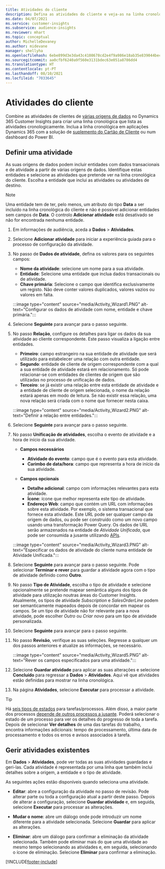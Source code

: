 ```yaml
---
title: Atividades do cliente
description: Defina as atividades do cliente e veja-as na linha cronológica do cliente.
ms.date: 04/07/2021
ms.service: customer-insights
ms.subservice: audience-insights
ms.reviewer: mhart
ms.topic: conceptual
author: MichelleDevaney
ms.author: midevane
manager: shellyha
ms.openlocfilehash: 6ebe899d3e3da43c4108678cd2e4f9a986e18ab35e839044becab4619adb0f14
ms.sourcegitcommit: aa0cfbf6240a9f560e3131bdec63e051a8786dd4
ms.translationtype: HT
ms.contentlocale: pt-PT
ms.lasthandoff: 08/10/2021
ms.locfileid: "7033645"
---
```

# <a name="customer-activities"></a>Atividades do cliente

Combine as atividades de clientes de [várias origens de dados](data-sources.md) no Dynamics 365 Customer Insights para criar uma linha cronológica que lista as atividades cronologicamente. Inclua a linha cronológica em aplicações Dynamics 365 com a solução de [suplemento do Cartão de Cliente](customer-card-add-in.md) ou num dashboard do Power BI.

## <a name="define-an-activity"></a>Definir uma atividade

As suas origens de dados podem incluir entidades com dados transacionais e de atividade a partir de várias origens de dados. Identifique estas entidades e selecione as atividades que pretende ver na linha cronológica do cliente. Escolha a entidade que inclui as atividades ou atividades de destino.

> [!NOTE]
> Uma entidade tem de ter, pelo menos, um atributo do tipo **Data** a ser incluído na linha cronológica do cliente e não é possível adicionar entidades sem campos de **Data**. O controlo **Adicionar atividade** está desativado se não for encontrada nenhuma entidade.

1. Em informações de audiência, aceda a **Dados** > **Atividades**.

1. Selecione **Adicionar atividade** para iniciar a experiência guiada para o processo de configuração da atividade.

1. No passo de **Dados de atividade**, defina os valores para os seguintes campos:

   - **Nome da atividade**: selecione um nome para a sua atividade.
   - **Entidade**: Selecione uma entidade que inclua dados transacionais ou de atividade.
   - **Chave primária**: Selecione o campo que identifica exclusivamente um registo. Não deve conter valores duplicados, valores vazios ou valores em falta.

   :::image type="content" source="media/Activity_Wizard1.PNG" alt-text="Configurar os dados de atividade com nome, entidade e chave primária.":::

1. Selecione **Seguinte** para avançar para o passo seguinte.

1. No passo **Relação**, configure os detalhes para ligar os dados da sua atividade ao cliente correspondente. Este passo visualiza a ligação entre entidades.  

   - **Primeiro**: campo estrangeiro na sua entidade de atividade que será utilizado para estabelecer uma relação com outra entidade.
   - **Segundo**: entidade de cliente de origem correspondente com a qual a sua entidade de atividade estará em relacionamento. Só pode relacionar-se com entidades de clientes de origem que são utilizadas no processo de unificação de dados.
   - **Terceiro**: se já existir uma relação entre esta entidade de atividade e a entidade de cliente de origem selecionada, o nome da relação estará apenas em modo de leitura. Se não existir essa relação, uma nova relação será criada com o nome que fornecer nesta caixa.

   :::image type="content" source="media/Activity_Wizard2.PNG" alt-text="Definir a relação entre entidades.":::

1. Selecione **Seguinte** para avançar para o passo seguinte. 

1. No passo **Unificação de atividades**, escolha o evento de atividade e a hora de início da sua atividade. 
   - **Campos necessários**
      - **Atividade do evento**: campo que é o evento para esta atividade.
      - **Carimbo de data/hora**: campo que representa a hora de início da sua atividade.

   - **Campos opcionais**
      - **Detalhe adicional**: campo com informações relevantes para esta atividade.
      - **Ícone**: ícone que melhor representa este tipo de atividade.
      - **Endereço Web**: campo que contém um URL com informações sobre esta atividade. Por exemplo, o sistema transacional que fornece esta atividade. Este URL pode ser qualquer campo da origem de dados, ou pode ser construído como um novo campo usando uma transformação Power Query. Os dados de URL serão armazenados na entidade de *Atividade Unificada*, que pode ser consumida a jusante utilizando [APIs](apis.md).
   
   :::image type="content" source="media/Activity_Wizard3.PNG" alt-text="Especificar os dados de atividade do cliente numa entidade de Atividade Unificada.":::

1. Selecione **Seguinte** para avançar para o passo seguinte. Pode selecionar **Terminar e rever** para guardar a atividade agora com o tipo de atividade definido como **Outro**. 

1. No passo **Tipo de Atividade**, escolha o tipo de atividade e selecione opcionalmente se pretende mapear semântica alguns dos tipos de atividade para utilização noutras áreas do Customer Insights. Atualmente, os tipos de atividade *Subscription* e *SalesOrderLine* podem ser semanticamente mapeados depois de concordar em mapear os campos. Se um tipo de atividade não for relevante para a nova atividade, pode escolher *Outro* ou *Criar novo* para um tipo de atividade personalizada.

1. Selecione **Seguinte** para avançar para o passo seguinte. 

1. No passo **Revisão**, verifique as suas seleções. Regresse a qualquer um dos passos anteriores e atualize as informações, se necessário.

   :::image type="content" source="media/Activity_Wizard5.PNG" alt-text="Rever os campos especificados para uma atividade.":::
   
1. Selecione **Guardar atividade** para aplicar as suas alterações e selecione **Concluído** para regressar a **Dados** > **Atividades**. Aqui vê que atividades estão definidas para mostrar na linha cronológica. 

1. Na página **Atividades**, selecione **Executar** para processar a atividade. 

> [!TIP]
> Há [seis tipos de estados](system.md#status-types) para tarefas/processos. Além disso, a maior parte dos processos [depende de outros processos a jusante](system.md#refresh-policies). Poderá selecionar o estado de um processo para ver os detalhes do progresso de toda a tarefa. Depois de selecionar **Ver detalhes** de uma das tarefas do trabalho, encontra informações adicionais: tempo de processamento, última data de processamento e todos os erros e avisos associados à tarefa.


## <a name="manage-existing-activities"></a>Gerir atividades existentes

Em **Dados** > **Atividades**, pode ver todas as suas atividades guardadas e geri-las. Cada atividade é representada por uma linha que também inclui detalhes sobre a origem, a entidade e o tipo de atividade.

As seguintes ações estão disponíveis quando seleciona uma atividade. 

- **Editar**: abre a configuração da atividade no passo de revisão. Pode alterar parte ou toda a configuração atual a partir deste passo. Depois de alterar a configuração, selecione **Guardar atividade** e, em seguida, selecione **Executar** para processar as alterações.

- **Mudar o nome**: abre um diálogo onde pode introduzir um nome diferente para a atividade selecionada. Selecione **Guardar** para aplicar as alterações.

- **Eliminar**: abre um diálogo para confirmar a eliminação da atividade selecionada. Também pode eliminar mais do que uma atividade ao mesmo tempo selecionando as atividades e, em seguida, selecionando o ícone de eliminação. Selecione **Eliminar** para confirmar a eliminação.

[!INCLUDE[footer-include](../includes/footer-banner.md)]
